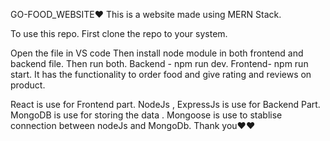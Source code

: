 GO-FOOD_WEBSITE❤️ This is a website made using MERN Stack.

To use this repo. First clone the repo to your system.

Open the file in VS code
Then install node module in both frontend and backend file.
Then run both. Backend - npm run dev. Frontend- npm run start.
It has the functionality to order food and give rating and reviews on product.

React is use for Frontend part.
NodeJs , ExpressJs is use for Backend Part.
MongoDB is use for storing the data .
Mongoose is use to stablise connection between nodeJs and MongoDb.
Thank you❤️❤️


